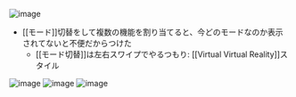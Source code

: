 
![image](https://gyazo.com/3604c750a50df9b3df0835c717b403c2/thumb/1000)
- [[モード]]切替をして複数の機能を割り当てると、今どのモードなのか表示されてないと不便だからつけた
    - [[モード切替]]は左右スワイプでやるつもり: [[Virtual Virtual Reality]]スタイル

![image](https://gyazo.com/9e2a0144c02df29c8d30516a1ac0b95d/thumb/1000)
![image](https://gyazo.com/0b0155e7ef1465260ed5d34a48a4ee5a/thumb/1000)
![image](https://gyazo.com/fa0a9631fa1b9d9e6a591d18c39d26fb/thumb/1000)

